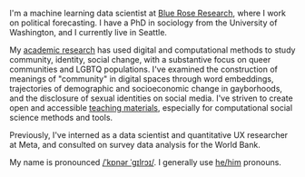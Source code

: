 ---
---

I'm a machine learning data scientist at [Blue Rose Research](https://blueroseresearch.org/about/), where I work on political forecasting. I have a PhD in sociology from the University of Washington, and I currently live in Seattle.

My [academic research](/research/) has used digital and computational methods to study community, identity, social change, with a substantive focus on queer communities and LGBTQ populations. I've examined the construction of meanings of "community" in digital spaces through word embeddings, trajectories of demographic and socioeconomic change in gayborhoods, and the disclosure of sexual identities on social media. I've striven to create open and accessible [teaching materials](/teaching/), especially for computational social science methods and tools.

Previously, I've interned as a data scientist and quantitative UX researcher at Meta, and consulted on survey data analysis for the World Bank.

My name is pronounced [/ˈkɒnər ˈgɪlrɔɪ/](https://en.wikipedia.org/wiki/Help:IPA/English). I generally use [he/him](https://pronoun.is/he) pronouns.
